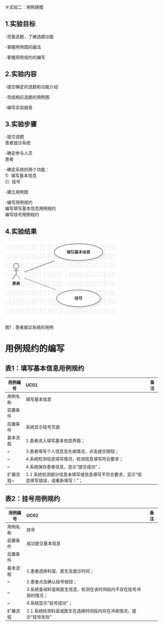 ＃实验二：用例建模

## 1.实验目标
-完善选题，了解选题功能

-掌握用例图的画法

-掌握用例规约的编写

## 2.实验内容
-提交确定的选题和功能介绍

-完成相应选题的用例图

-编写实验报告

## 3.实验步骤
-提交选题  
患者就诊系统

-确定参与人员  
患者 

-确定系统的两个功能：  
  1）填写基本信息  
  2）挂号
  
-建立用例图

-编写用例规约  
编写填写基本信息用例规约   
编写挂号用例规约  

## 4.实验结果

![用例图](./实验二.jpg)

图1：患者就诊系统的用例

# 用例规约的编写




## 表1：填写基本信息用例规约  

用例编号  | UC01 | 备注  
-|:-|-  
用例名称  | 填写基本信息   |   
前置条件  |   | 
后置条件  |  系统显示挂号页面 | 
基本流程  | 1.患者进入填写基本信息界面；  |
~| 3.患者填写个人信息及生病情况，点击提交按钮；   |  
~| 4.系统检测信息填写情况，检测信息填写符合要求；   | 
~| 4.系统保存患者信息，显示“提交成功”；   | 
扩展流程~| 1.1 系统检测部分信息未填写或信息填写不符合要求，显示“信息填写错误，请重新填写！”；  |  


## 表2：挂号用例规约  

用例编号  | UC02 | 备注  
-|:-|-  
用例名称  | 挂号  |   
前置条件  |    成功提交基本信息  |    
后置条件  |      |   
基本流程  | 1.患者选择科室、医生及就诊时间；  |
~| 2.患者点击确认挂号按钮；  |   
~| 3.系统查询科室和医生信息，检测在该时间段内不存在挂号冲突的情况；  |   
~| 4.系统显示“挂号成功”；  | 
扩展流程  | 2.1 系统检测科室或医生在选择时间段内存在冲突情况，提示“挂号失败”  |
